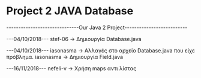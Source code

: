 # Project 2 JAVA Database
------------------------------Our Java 2 Project--------------------------


---04/10/2018---
stef-06 -> Δημιουργία Database.java

---04/10/2018---
iasonasma -> Αλλαγές στο αρχείο Database.java που είχε πρόβλημα.
iasonasma -> Δημιουργία Field.java

---16/11/2018---
nefeli-v -> Χρήση maps αντι λίστας
